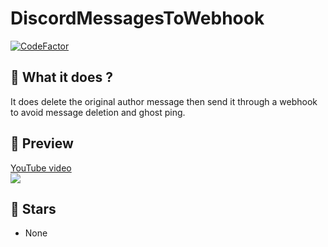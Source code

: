 # DiscordMessagesToWebhook

[![CodeFactor](https://www.codefactor.io/repository/github/thehelltower/discordmessagestowebhookbot/badge)](https://www.codefactor.io/repository/github/thehelltower/discordmessagestowebhookbot)

## 📜 What it does ?

It does delete the original author message then send it through a webhook to avoid message deletion and ghost ping.

## 🎥 Preview

[YouTube video](https://www.youtube.com/watch?v=gpIZhdaJ-Zc)<br>![](https://i.imgur.com/r8mh54C.png)

## 🌟 Stars

- None
